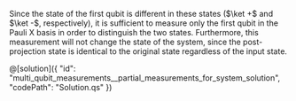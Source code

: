 Since the state of the first qubit is different in these states ($\ket +$ and $\ket -$, respectively), it is sufficient to measure only the first qubit in the Pauli X basis in order to distinguish the two states. Furthermore, this measurement will not change the state of the system, since the post-projection state is identical to the original state regardless of the input state.

@[solution]({
    "id": "multi_qubit_measurements__partial_measurements_for_system_solution",
    "codePath": "Solution.qs"
})
